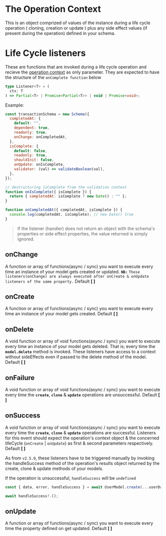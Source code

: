 # The Operation Context

This is an object comprized of values of the instance during a life cycle operation ( cloning, creation or update ) plus any side effect values (if present during the operation) defined in your schema.

# Life Cycle listeners

These are functions that are invoked during a life cycle operation and recieve the [operation context](#the-operation-context) as only parameter. They are expected to have the structure of the `onComplete function` below

```ts
type Listener<T> = (
  ctx: T
) => Partial<T> | Promise<Partial<T>> | void | Promise<void>;
```

Example:

```js
const transactionSchema = new Schema({
  completedAt: {
    default: "",
    dependent: true,
    readonly: true,
    onChange: onCompletedAt,
  },
  isComplete: {
    default: false,
    readonly: true,
    shouldInit: false,
    onUpdate: onIsComplete,
    validator: (val) => validateBoolean(val),
  },
});

// destructuring isComplete from the validation context
function onIsComplete({ isComplete }) {
  return { completedAt: isComplete ? new Date() : "" };
}

function onCompletedAt({ completedAt, isComplete }) {
  console.log(completedAt, isComplete); // new Date() true
}
```

> If the listener (handler) does not return an object with the schema's properties or side effect properties, the value returned is simply ignored.

## onChange

A function or array of functions(async / sync) you want to execute every time an instance of your model gets created or updated. **`NB:`** `These listeners(onChange) are always executed after onCreate & onUpdate listeners of the same property.` Default **[ ]**

## onCreate

A function or array of functions(async / sync) you want to execute every time an instance of your model gets created. Default **[ ]**

## onDelete

A void function or array of void functions(async / sync) you want to execute every time an instance of your model gets deleted. That is; every time the **`model.delete`** method is invoked. These listeners have access to a context without sideEffects even if passed to the delete method of the model. Default **[ ]**

## onFailure

A void function or array of void functions(async / sync) you want to execute every time the **`create`**, **`clone`** & **`update`** operations are unsuccessful. Default **[ ]**

## onSuccess

A void function or array of void functions(async / sync) you want to execute every time the **`create`**, **`clone`** & **`update`** operations are successful. Listeners for this event should expect the operation's context object & the concerned lifeCycle (`onCreate` | `onUpdate`) as first & second parameters respectively. Default **[ ]**

As from `v2.5.0`, these listeners have to be triggered manually by invoking the handleSuccess method of the operation's results object returned by the create, clone & update methods of your models.

If the operation is unsuccessful, `handleSuccess` will be `undefined`

```js
const { data, error, handleSuccess } = await UserModel.create(...userData);

await handleSuccess?.();
```

## onUpdate

A function or array of functions(async / sync) you want to execute every time the property defined on get updated. Default **[ ]**
